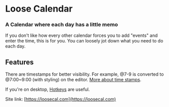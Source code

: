 
# Loose Calendar
### A Calendar where each day has a little memo

If you don't like how every other calendar forces you to add "events" and enter the time, this is for you. You can loosely jot down what you need to do each day.


## Features

There are timestamps for better visibility. For example, @7-9 is converted to @7:00~9:00 (with styling) on the editor. [More about time stamps](https://loosecal.com/editor).


If you're on desktop, [Hotkeys](https://loosecal.com/hotkeys) are useful.



Site link: [https://loosecal.com](https://loosecal.com)